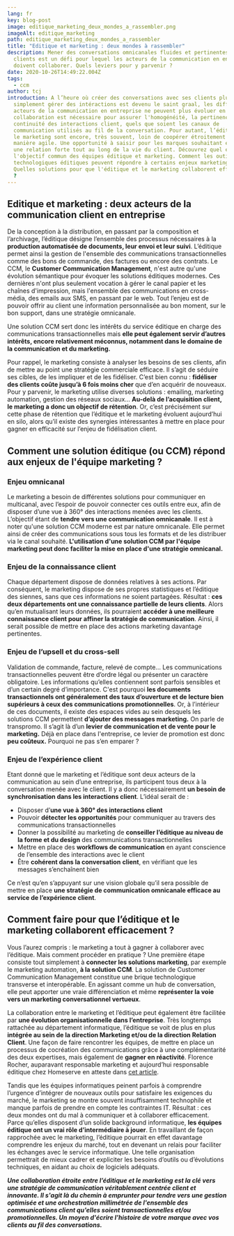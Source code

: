 ```yaml
---
lang: fr
key: blog-post
image: editique_marketing_deux_mondes_a_rassembler.png
imageAlt: editique_marketing
path: editique_marketing_deux_mondes_a_rassembler
title: "Editique et marketing : deux mondes à rassembler"
description: Mener des conversations omnicanales fluides et pertinentes avec ses
  clients est un défi pour lequel les acteurs de la communication en entreprise
  doivent collaborer. Quels leviers pour y parvenir ?
date: 2020-10-26T14:49:22.004Z
tags:
  - ccm
author: tcj
introduction: A l’heure où créer des conversations avec ses clients plutôt que
  simplement gérer des intéractions est devenu le saint graal, les différents
  acteurs de la communication en entreprise ne peuvent plus évoluer en silo. Une
  collaboration est nécessaire pour assurer l'homogénéité, la pertinence et la
  continuité des interactions client, quels que soient les canaux de
  communication utilisés au fil de la conversation. Pour autant, l’éditique et
  le marketing sont encore, très souvent, loin de coopérer étroitement et de
  manière agile. Une opportunité à saisir pour les marques souhaitant entretenir
  une relation forte tout au long de la vie du client. Découvrez quel est
  l'objectif commun des équipes éditique et marketing. Comment les outils
  technologiques éditiques peuvent répondre à certains enjeux marketing ?
  Quelles solutions pour que l'éditique et le marketing collaborent efficacement
  ?
---
```

## Editique et marketing : deux acteurs de la communication client en entreprise

De la conception à la distribution, en passant par la composition et l’archivage, l’éditique désigne l’ensemble des processus nécessaires à la **production automatisée de documents, leur envoi et leur suivi**. L’éditique permet ainsi la gestion de l'ensemble des communications transactionnelles comme des bons de commande, des factures ou encore des contrats. Le CCM, le **Customer Communication Management**, n'est autre qu'une évolution sémantique pour évoquer les solutions éditiques modernes. Ces dernières n'ont plus seulement vocation à gérer le canal papier et les chaînes d'impression, mais l'ensemble des communications en cross-média, des emails aux SMS, en passant par le web. Tout l’enjeu est de pouvoir offrir au client une information personnalisée au bon moment, sur le bon support, dans une stratégie omnicanale.

Une solution CCM sert donc les intérêts du service éditique en charge des communications transactionnelles mais **elle peut également servir d’autres intérêts, encore relativement méconnus, notamment dans le domaine de la communication et du marketing.**

Pour rappel, le marketing consiste à analyser les besoins de ses clients, afin de mettre au point une stratégie commerciale efficace. Il s’agit de séduire ses cibles, de les impliquer et de les fidéliser. C’est bien connu : **fidéliser des clients coûte jusqu’à 6 fois moins cher** que d’en acquérir de nouveaux. Pour y parvenir, le marketing utilise diverses solutions : emailing, marketing automation, gestion des réseaux sociaux… **Au-delà de l’acquisition client, le marketing a donc un objectif de rétention**. Or, c’est précisément sur cette phase de rétention que l’éditique et le marketing évoluent aujourd’hui en silo, alors qu’il existe des synergies intéressantes à mettre en place pour gagner en efficacité sur l’enjeu de fidélisation client.

## Comment une solution éditique (ou CCM) répond aux enjeux de l'équipe marketing ?

### **Enjeu omnicanal**

Le marketing a besoin de différentes solutions pour communiquer en multicanal, avec l’espoir de pouvoir connecter ces outils entre eux, afin de disposer d’une vue à 360° des interactions menées avec les clients. L’objectif étant de **tendre vers une communication omnicanale**. Il est à noter qu'une solution CCM moderne est par nature omnicanale. Elle permet ainsi de créer des communications sous tous les formats et de les distribuer via le canal souhaité. **L'utilisation d'une solution CCM par l'équipe marketing peut donc faciliter la mise en place d'une stratégie omnicanal.**

### **Enjeu de la connaissance client**

Chaque département dispose de données relatives à ses actions. Par conséquent, le marketing dispose de ses propres statistiques et l’éditique des siennes, sans que ces informations ne soient partagées. Résultat : **ces deux départements ont une connaissance partielle de leurs clients**. Alors qu’en mutualisant leurs données, ils pourraient **accéder à une meilleure connaissance client pour affiner la stratégie de communication**. Ainsi, il serait possible de mettre en place des actions marketing davantage pertinentes.

### **Enjeu de l’upsell et du cross-sell**

Validation de commande, facture, relevé de compte… Les communications transactionnelles peuvent être d’ordre légal ou présenter un caractère obligatoire. Les informations qu’elles contiennent sont parfois sensibles et d’un certain degré d’importance. C'est pourquoi **les documents transactionnels ont généralement des taux d’ouverture et de lecture bien supérieurs à ceux des communications promotionnelles**. Or, à l’intérieur de ces documents, il existe des espaces vides au sein desquels les solutions CCM permettent **d’ajouter des messages marketing.** On parle de transpromo. Il s’agit là d’un **levier de communication et de vente pour le marketing.** Déjà en place dans l'entreprise, ce levier de promotion est donc **peu coûteux.** Pourquoi ne pas s’en emparer ?

### **Enjeu de l’expérience client**

Etant donné que le marketing et l’éditique sont deux acteurs de la communication au sein d’une entreprise, ils participent tous deux à la conversation menée avec le client. Il y a donc nécessairement **un besoin de synchronisation dans les interactions client**. L’idéal serait de :

* Disposer d’**une vue à 360° des interactions client**
* Pouvoir **détecter les opportunités** pour communiquer au travers des communications transactionnelles
* Donner la possibilité au marketing de **conseiller l’éditique au niveau de la forme et du design** des communications transactionnelles
* Mettre en place des **workflows de communication** en ayant conscience de l’ensemble des interactions avec le client
* Être **cohérent dans la conversation** **client**, en vérifiant que les messages s’enchaînent bien

Ce n’est qu’en s’appuyant sur une vision globale qu’il sera possible de mettre en place **une stratégie de communication omnicanale efficace au service de l’expérience client**.

## **Comment faire pour que l’éditique et le marketing collaborent efficacement ?**

Vous l’aurez compris : le marketing a tout à gagner à collaborer avec l’éditique. Mais comment procéder en pratique ? Une première étape consiste tout simplement à **connecter les solutions marketing**, par exemple le marketing automation, **à la solution CCM**. La solution de Customer Communication Management constitue une brique technologique transverse et interopérable. En agissant comme un hub de conversation, elle peut apporter une vraie différenciation et même **représenter la voie vers un marketing conversationnel vertueux**.

La collaboration entre le marketing et l’éditique peut également être facilitée par **une évolution organisationnelle dans l’entreprise**. Très longtemps rattachée au département informatique, l’éditique se voit de plus en plus **intégrée au sein de la direction Marketing et/ou de la direction Relation Client**. Une façon de faire rencontrer les équipes, de mettre en place un processus de cocréation des communications grâce à une complémentarité des deux expertises, mais également de **gagner en réactivité**. Florence Rocher, auparavant responsable marketing et aujourd’hui responsable éditique chez Homeserve en atteste dans [cet article](https://www.docaufutur.fr/2017/04/02/portrait-femme-responsable-editique-florence-rocher-homeserve-mail-quality-club/).

Tandis que les équipes informatiques peinent parfois à comprendre l’urgence d’intégrer de nouveaux outils pour satisfaire les exigences du marché, le marketing se montre souvent insuffisamment technophile et manque parfois de prendre en compte les contraintes IT. Résultat : ces deux mondes ont du mal à communiquer et à collaborer efficacement. Parce qu’elles disposent d’un solide background informatique, **les équipes éditique ont un vrai rôle d’intermédiaire à jouer**. En travaillant de façon rapprochée avec le marketing, l’éditique pourrait en effet davantage comprendre les enjeux du marché, tout en devenant un relais pour faciliter les échanges avec le service informatique. Une telle organisation permettrait de mieux cadrer et expliciter les besoins d’outils ou d’évolutions techniques, en aidant au choix de logiciels adéquats.

***Une collaboration étroite entre l’éditique et le marketing est la clé vers une stratégie de communication véritablement centrée client et innovante. Il s'agit là du chemin à emprunter pour tendre vers une gestion optimisée et une orchestration millimétrée de l'ensemble des communications client qu'elles soient transactionnelles et/ou promotionnelles. Un moyen d'écrire l'histoire de votre marque avec vos clients au fil des conversations.***